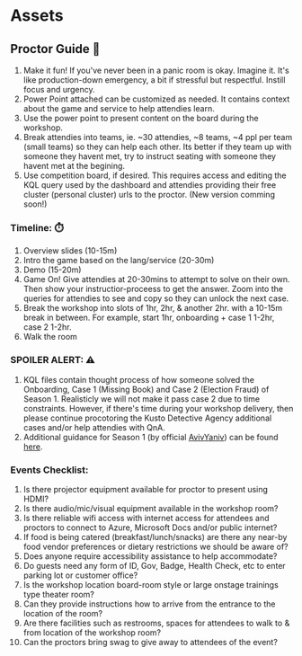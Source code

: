 # Assets

## Proctor Guide 🧭
1. Make it fun! If you've never been in a panic room is okay. Imagine it. It's like production-down emergency, a bit if stressful but respectful. Instill focus and urgency.
2. Power Point attached can be customized as needed. It contains context about the game and service to help attendies learn. 
3. Use the power point to present content on the board during the workshop.
4. Break attendies into teams, ie. ~30 attendies, ~8 teams, ~4 ppl per team (small teams) so they can help each other. Its better if they team up with someone they havent met, try to instruct seating with someone they havent met at the begining. 
5. Use competition board, if desired. This requires access and editing the KQL query used by the dashboard and attendies providing their free cluster (personal cluster) urls to the proctor. (New version comming soon!)

### Timeline: ⏱️
1. Overview slides (10-15m)
2. Intro the game based on the lang/service (20-30m)
3. Demo (15-20m)
4. Game On! Give attendies at 20-30mins to attempt to solve on their own. Then show your instructior-proceess to get the answer. Zoom into the queries for attendies to see and copy so they can unlock the next case.
5. Break the workshop into slots of 1hr, 2hr, & another 2hr. with a 10-15m break in between. For example, start 1hr, onboarding + case 1 1-2hr, case 2 1-2hr.
6. Walk the room

### SPOILER ALERT: ⚠️
1. KQL files contain thought process of how someone solved the Onboarding, Case 1 (Missing Book) and Case 2 (Election Fraud) of Season 1. Realisticly we will not make it pass case 2 due to time constraints. However, if there's time during your workshop delivery, then please continue procotoring the Kusto Detective Agency additional cases and/or help attendies with QnA. 
2. Additional guidance for Season 1 (by official [AvivYaniv](https://gist.github.com/AvivYaniv)) can be found [here](https://medium.com/courisity-is-a-drug/walk-through-guide-for-kusto-detective-agency-onboarding-level-5ed569e3b123).

### Events Checklist:
1. Is there projector equipment available for proctor to present using HDMI? 
2. Is there audio/mic/visual equipment available in the workshop room? 
3. Is there reliable wifi access with internet access for attendees and proctors to connect to Azure, Microsoft Docs and/or public internet? 
4. If food is being catered (breakfast/lunch/snacks) are there any near-by food vendor preferences or dietary restrictions we should be aware of?
5. Does anyone require accessibility assistance to help accommodate?
6. Do guests need any form of ID, Gov, Badge, Health Check, etc to enter parking lot or customer office? 
7. Is the workshop location board-room style or large onstage trainings type theater room? 
8. Can they provide instructions how to arrive from the entrance to the location of the room?
9. Are there facilities such as restrooms, spaces for attendees to walk to & from location of the workshop room?
10. Can the proctors bring swag to give away to attendees of the event?
